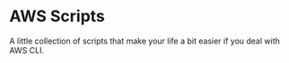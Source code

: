 # AWS Scripts

A little collection of scripts that make your life a bit easier if you deal with
AWS CLI.
